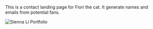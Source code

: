 This is a contact landing page for Fiori the cat. 
It generate names and emails from potential fans.


![Sienna Li Portfolio](https://user-images.githubusercontent.com/101283174/160543116-07826c93-32b4-46be-8979-146626fc07df.gif)
